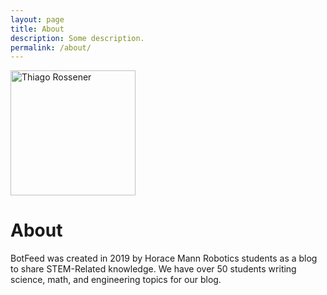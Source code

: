 ```yaml
---
layout: page
title: About
description: Some description.
permalink: /about/
---
```


<img class="img-rounded" src="https://res.cloudinary.com/dohsdvjjj/image/upload/v1607307005/DmtcXxYUcAYshhQ_oazny6.jpg" alt="Thiago Rossener" width="200">

# About

BotFeed was created in 2019 by Horace Mann Robotics students as a blog to share STEM-Related knowledge. We have over 50 students writing science, math, and engineering topics for our blog. 